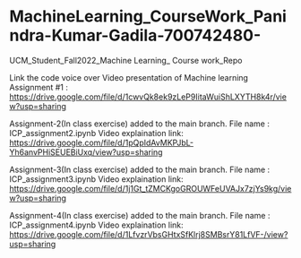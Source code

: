 # MachineLearning_CourseWork_Panindra-Kumar-Gadila-700742480-
UCM_Student_Fall2022_Machine Learning_ Course work_Repo


Link the code voice over Video presentation of Machine learning Assignment #1 : https://drive.google.com/file/d/1cwvQk8ek9zLeP9IitaWuiShLXYTH8k4r/view?usp=sharing




Assignment-2(In class exercise) added to the main branch.
File name : ICP_assignment2.ipynb
Video explaination link: https://drive.google.com/file/d/1pQpIdAvMKPJbL-Yh6anvPHiSEUEBiUxq/view?usp=sharing



Assignment-3(In class exercise) added to the main branch.
File name : ICP_assignment3.ipynb
Video explaination link: https://drive.google.com/file/d/1j1Gt_tZMCKgoGROUWFeUVAJx7zjYs9kg/view?usp=sharing



Assignment-4(In class exercise) added to the main branch.
File name : ICP_assignment4.ipynb
Video explaination link: https://drive.google.com/file/d/1LfvzrVbsGHtxSfKlrj8SMBsrY81LfVF-/view?usp=sharing

